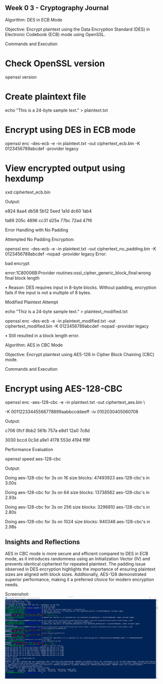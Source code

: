 ## Week 0 3 - Cryptography Journal

Algorithm: DES in ECB Mode

Objective: Encrypt plaintext using the Data Encryption Standard (DES) in Electronic Codebook (ECB) mode using OpenSSL.

Commands and Execution

# Check OpenSSL version

openssl version

# Create plaintext file

echo "This is a 24-byte sample text." > plaintext.txt

# Encrypt using DES in ECB mode

openssl enc -des-ecb -e -in plaintext.txt -out ciphertext_ecb.bin -K 0123456789abcdef -provider legacy

# View encrypted output using hexdump

xxd ciphertext_ecb.bin

Output:

e824 8aa4 db58 5b12 5eed 1a1d dc60 1ab4

fa89 205c 4896 cc31 d25e 77bc 72ad 47f6

Error Handling with No Padding

Attempted No Padding Encryption:

openssl enc -des-ecb -e -in plaintext.txt -out ciphertext_no_padding.bin -K 0123456789abcdef -nopad -provider legacy
Error:

bad encrypt

error:1C80006B:Provider routines:ossl_cipher_generic_block_final:wrong final block length

•	Reason: DES requires input in 8-byte blocks. Without padding, encryption fails if the input is not a multiple of 8 bytes.

Modified Plaintext Attempt

echo "Thiz is a 24-byte sample text." > plaintext_modified.txt

openssl enc -des-ecb -e -in plaintext_modified.txt -out ciphertext_modified.bin -K 0123456789abcdef -nopad -provider legacy

•	Still resulted in a block length error.

Algorithm: AES in CBC Mode

Objective: Encrypt plaintext using AES-128 in Cipher Block Chaining (CBC) mode.

Commands and Execution

# Encrypt using AES-128-CBC

openssl enc -aes-128-cbc -e -in plaintext.txt -out ciphertext_aes.bin \

-K 00112233445566778899aabbccddeeff -iv 0102030405060708

Output:

c706 0fcf 8bb2 561b 757a e8d1 12a0 7c8d

3030 bccd 0c3d a9e1 4178 553d 4194 ff8f

Performance Evaluation

openssl speed aes-128-cbc

Output:

Doing aes-128-cbc for 3s on 16 size blocks: 47493923 aes-128-cbc's in 3.00s

Doing aes-128-cbc for 3s on 64 size blocks: 13738562 aes-128-cbc's in 2.93s

Doing aes-128-cbc for 3s on 256 size blocks: 3296810 aes-128-cbc's in 2.80s

Doing aes-128-cbc for 3s on 1024 size blocks: 940348 aes-128-cbc's in 2.98s

## Insights and Reflections

AES in CBC mode is more secure and efficient compared to DES in ECB mode, as it introduces randomness using an Initialization Vector (IV) and prevents identical ciphertext for repeated plaintext. The padding issue observed in DES encryption highlights the importance of ensuring plaintext sizes are aligned with block sizes. Additionally, AES-128 demonstrated superior performance, making it a preferred choice for modern encryption needs.

Screenshot: 
![Image Description](./images/week03_screenshot.png)

